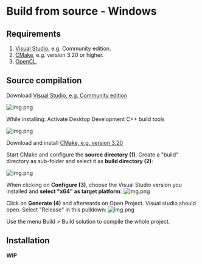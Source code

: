 # Build from source - Windows

## Requirements

1. [Visual Studio](https://visualstudio.microsoft.com/), e.g. Community edition.
2. [CMake](https://cmake.org/download/), e.g. version 3.20 or higher.
3. [OpenCL](../opencl_installation.md).

## Source compilation

Download [Visual Studio, e.g. Community edition](https://visualstudio.microsoft.com/)

![img.png](visual_studio_download.png)

While installing: Activate Desktop Development C++ build tools

![img.png](visual_studio_installation.png)

Download and install [CMake, e.g. version 3.20](https://cmake.org/download/)

Start CMake and configure the **source directory (1)**. Create a "build" directory as sub-folder and select it as **build directory (2)**:

![img.png](configure_cmake.png)

When clicking on **Configure (3)**, choose the Visual Studio version you installed and **select "x64" as target platform**:
![img.png](configure_compiler.png)

Click on **Generate (4)** and afterwards on Open Project. Visual studio should open. Select "Release" in this pulldown:
![img.png](release_build.png)

Use the menu Build > Build solution to compile the whole project.

## Installation

**WIP**